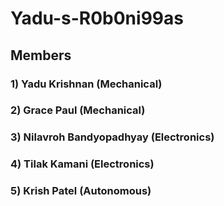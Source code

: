 # Yadu-s-R0b0ni99as

## Members

### 1) Yadu Krishnan (Mechanical)
### 2) Grace Paul (Mechanical)
### 3) Nilavroh Bandyopadhyay (Electronics)
### 4) Tilak Kamani (Electronics)
### 5) Krish Patel (Autonomous)



